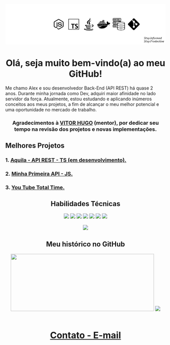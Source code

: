 <div align="center">
   <img src="./1721580892981.jpg">

   <h1>Olá, seja muito bem-vindo(a) ao meu GitHub!</h1>
</div>

<div align="left">
   <p>Me chamo Alex e sou desenvolvedor Back-End (API REST) há quase 2 anos.
   Durante minha jornada como Dev, adquiri maior afinidade no lado servidor da força.
   Atualmente, estou estudando e aplicando inúmeros conceitos aos meus projetos, a fim de alcançar o meu melhor potencial e uma oportunidade no mercado de trabalho.</p>
</div>

<div align="center">
   <h3>Agradecimentos à <a href="https://www.linkedin.com/in/vitorhcs/">VITOR HUGO</a> (mentor), por dedicar seu tempo na revisão dos projetos e novas implementações.</h3>
</div>

## Melhores Projetos

<div align="left">
   <h3>1. <a href="https://github.com/AlexSnider/Aquila-Project">Aquila - API REST - TS (em desenvolvimento).</a></h3>
   <h3>2. <a href="https://github.com/AlexSnider/Projeto-API-e-commerce-Node.js">Minha Primeira API - JS.</a></h3>
   <h3>3. <a href="https://github.com/AlexSnider/YoutubeTotalTime">You Tube Total Time.</a></h3>
</div>


<div align="center">
   <h2>Habilidades Técnicas</h2>
   
  <img src="https://img.shields.io/badge/JavaScript-F7DF1E?style=for-the-badge&logo=javascript&logoColor=black">
  <img src="https://img.shields.io/badge/TypeScript-007ACC?style=for-the-badge&logo=typescript&logoColor=white">
  <img src="https://img.shields.io/badge/Node.js-43853D?style=for-the-badge&logo=node.js&logoColor=white">
  <img src="https://img.shields.io/badge/MySQL-00000F?style=for-the-badge&logo=mysql&logoColor=white">
  <img src="https://img.shields.io/badge/postgresql-4169e1?style=for-the-badge&logo=postgresql&logoColor=white">
  <img src="https://img.shields.io/badge/MongoDB-4EA94B?style=for-the-badge&logo=mongodb&logoColor=white">
  <img src="https://img.shields.io/badge/docker-257bd6?style=for-the-badge&logo=docker&logoColor=white"><br><br>
  <img src="https://img.shields.io/badge/AWS-232F3E?style=flat&logo=amazonwebservices&logoColor=white">
</div>


<div align="center">
  <h2>Meu histórico no GitHub</h2>
   <img height="180em" width="450em" src="https://github-readme-stats.vercel.app/api?username=AlexSnider&show_icons=true&theme=tokyonight">
   <img height="180em" src="https://github-readme-stats.vercel.app/api/top-langs/?username=AlexSnider&layout=compact&theme=tokyonight">
</div>

<br>
<div align="center">
   <h1><a href="https://linktr.ee/techdev8">Contato - E-mail</a></h1>
</div>
</div>

